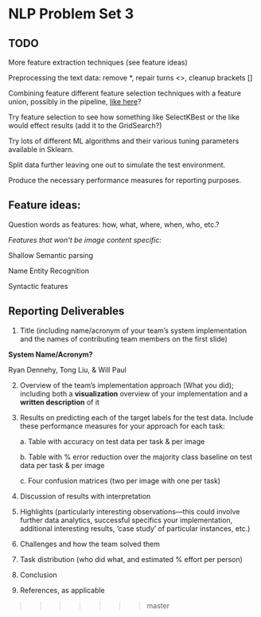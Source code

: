 NLP Problem Set 3
===============

## TODO

More feature extraction techniques (see feature ideas)

Preprocessing the text data: remove \*, repair turns <>, cleanup brackets \[\]

Combining feature different feature selection techniques with a feature union, possibly in the pipeline, [like here](http://zacstewart.com/2014/08/05/pipelines-of-featureunions-of-pipelines.html)?

Try feature selection to see how something like SelectKBest or the like would effect results (add it to the GridSearch?)

Try lots of different ML algorithms and their various tuning parameters available in Sklearn.

Split data further leaving one out to simulate the test environment.

Produce the necessary performance measures for reporting purposes.

## Feature ideas:

Question words as features: how, what, where, when, who, etc.?

*Features that won't be image content specific:*

Shallow Semantic parsing

Name Entity Recognition

Syntactic features

## Reporting Deliverables

1. Title (including name/acronym of your team’s system implementation and the names of contributing team members on the first slide)

**System Name/Acronym?**

Ryan Dennehy, Tong Liu, & Will Paul


2. Overview of the team’s implementation approach (What you did); including both a **visualization** overview of your implementation and a **written description** of it

3. Results on predicting each of the target labels for the test data. Include these performance measures for your approach for each task:

    a. Table with accuracy on test data per task & per image

    b. Table with % error reduction over the majority class baseline on test data per task & per image

    c. Four confusion matrices (two per image with one per task)

4. Discussion of results with interpretation

5. Highlights (particularly interesting observations—this could involve further data analytics, successful specifics your implementation, additional interesting results, ‘case study’ of particular instances, etc.)

6. Challenges and how the team solved them

7. Task distribution (who did what, and estimated % effort per person)

8. Conclusion

9. References, as applicable
>>>>>>> master
